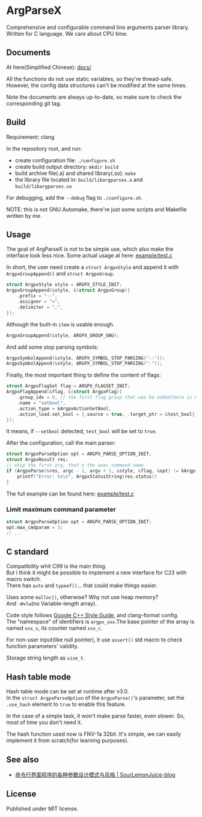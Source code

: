 # ArgParseX

Comprehensive and configurable command line arguments parser library.\
Written for C language. We care about CPU time.

## Documents

At here(Simplified Chinese): [docs/](./docs/)

All the functions do not use static variables, so they're thread-safe.\
However, the config data structures can't be modified at the same times.

Note the documents are always up-to-date, so make sure to check the corresponding git tag.

## Build

Requirement: clang

In the repository root, and run:

- create configuration file: `./configure.sh`
- create build output directory: `mkdir build`
- build archive file(.a) and shared library(.so): `make`
- the library file located in: `build/libargparsex.a` and `build/libargparsex.so`

For debugging, add the `--debug` flag to `./configure.sh`.

NOTE: this is not GNU Automake, there're just some scripts and Makefile written by me.

## Usage

The goal of ArgParseX is not to be simple use, which also make the interface look less nice. Some actual usage at here: [example/test.c](example/test.c)

In short, the user need create a `struct ArgpxStyle` and append it with `ArgpxGroupAppend()` and `struct ArgpxGroup`.

```c
struct ArgpxStyle style = ARGPX_STYLE_INIT;
ArgpxGroupAppend(&style, &(struct ArgpxGroup){
    .prefix = "--",
    .assigner = "=",
    .delimiter = ",",
});
```

Although the built-in `item` is usable enough.

```c
ArgpxGroupAppend(&style, ARGPX_GROUP_GNU);
```

And add some stop parsing symbols:

```c
ArgpxSymbolAppend(&style, ARGPX_SYMBOL_STOP_PARSING("--"));
ArgpxSymbolAppend(&style, ARGPX_SYMBOL_STOP_PARSING("-"));
```

Finally, the most important thing to define the content of flags:

```c
struct ArgpxFlagSet flag = ARGPX_FLAGSET_INIT;
ArgpxFlagAppend(&flag, &(struct ArgpxFlag){
    .group_idx = 0, // the first flag group that was be added(here is GNU)
    .name = "setbool",
    .action_type = kArgpxActionSetBool,
    .action_load.set_bool = {.source = true, .target_ptr = &test_bool},
});
```

It means, if `--setbool` detected, `test_bool` will be set to `true`.

After the configuration, call the main parser:

```c
struct ArgpxParseOption opt = ARGPX_PARSE_OPTION_INIT;
struct ArgpxResult res;
// skip the first arg, that's the exec command name
if (ArgpxParse(&res, argc - 1, argv + 1, &style, &flag, &opt) != kArgpxStatusSuccess) {
    printf("Error: %s\n", ArgpxStatusString(res.status))
}
```

The full example can be found here: [example/test.c](./example/test.c)

### Limit maximum command parameter

```c
struct ArgpxParseOption opt = ARGPX_PARSE_OPTION_INIT;
opt.max_cmdparam = 3;
// ...
```

## C standard

Compatibility whit C99 is the main thing.\
But i think it might be possible to implement a new interface for C23 with macro switch.\
There has `auto` and `typeof()`... that could make things easier.

Uses some `malloc()`, otherwise? Why not use heap memory?\
And `-Wvla`(no Variable-length array).

Code style follows [Google C++ Style Guide](https://google.github.io/styleguide/cppguide.html), and clang-format config.\
The "namespace" of identifiers is `argpx_xxx`.The base pointer of the array is named `xxx_v`, its counter named `xxx_c`.

For non-user input(like null pointer), it use `assert()` std macro to check function parameters' validity.

Storage string length as `size_t`.

## Hash table mode

Hash table mode can be set at runtime after v3.0.\
In the `struct ArgpxParseOption` of the `ArgpxParse()`'s parameter, set the `.use_hash` element to `true` to enable this feature.

In the case of a simple task, it won't make parse faster, even slower. So, most of time you don't need it.

The hash function used now is FNV-1a 32bit. It's simple, we can easily implement it from scratch(for learning purposes).

## See also

- [命令行界面程序的各种参数设计模式与风格 | SourLemonJuice-blog](https://sourlemonjuice.github.io/SourLemonJuice-blog/posts2/2024/09/command-line-style)

## License

Published under MIT license.
